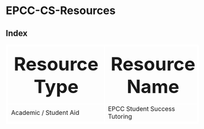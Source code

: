 # EPCC-CS-Resources
## Index
<table style="border: solid 4px white;">
  <tr style="border:solid 2px white;">
    <th style="border:solid 2px white;font-size:3em;padding: 15px;">Resource Type</th>
    <th style="border:solid 2px white;font-size:3em;padding: 15px;">Resource Name</th>
    <th style="border:solid 2px white;font-size:3em;padding: 15px;">Resource Link</th>
  </tr>
  <tr style="border:solid 2px white">
    <td style="border:solid 2px white;">Academic / Student Aid</td>
    <td style="border:solid 2px white;">EPCC Student Success Tutoring</td>
    <td style="border:solid 2px white;"><a href="https://www.epcc.edu/Services/Tutoring" target="_blank">Click me</a></td>
  </tr>
</table>
